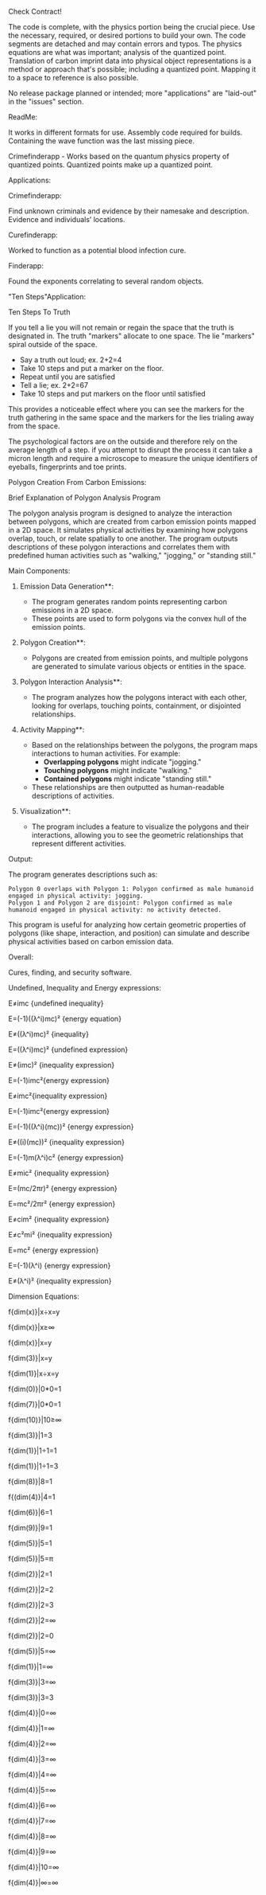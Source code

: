 Check Contract!

The code is complete, with the physics portion being the crucial piece. Use the necessary, required, or desired portions to build your own. The code segments are detached and may contain errors and typos. The physics equations are what was important; analysis of the quantized point. Translation of carbon imprint data into physical object representations is a method or approach that's possible; including a quantized point. Mapping it to a space to reference is also possible.

No release package planned or intended; more "applications" are "laid-out" in the "issues" section.


ReadMe:

It works in different formats for use.
Assembly code required for builds.
Containing the wave function was the last missing piece.

Crimefinderapp - Works based on the quantum physics property of quantized points. Quantized points make up a quantized point.

Applications:

Crimefinderapp:

Find unknown criminals and evidence by their namesake and description.
Evidence and individuals’ locations.

Curefinderapp:

Worked to function as a potential blood infection cure.

Finderapp:

Found the exponents correlating to several random objects.



"Ten Steps"Application:

 Ten Steps To Truth 

If you tell a lie you will not remain or regain the space that the truth is designated in.
The truth "markers" allocate to one space. The lie "markers" spiral outside of the space.

 * Say a truth out loud; ex. 2+2=4
 * Take 10 steps and put a marker on the floor.
 * Repeat until you are satisfied
 * Tell a lie; ex. 2+2=67
 * Take 10 steps and put markers on the floor until satisfied

This provides a noticeable effect where you can see the markers for the truth gathering in the same space and the markers for the lies trialing away from the space.

The psychological factors are on the outside and therefore rely on the average length of a step. if you attempt to disrupt the process it can take a micron length and require a microscope to measure the unique identifiers of eyeballs, fingerprints and toe prints.



Polygon Creation From Carbon Emissions:

Brief Explanation of Polygon Analysis Program

The polygon analysis program is designed to analyze the interaction between polygons, which are created from carbon emission points mapped in a 2D space. It simulates physical activities by examining how polygons overlap, touch, or relate spatially to one another. The program outputs descriptions of these polygon interactions and correlates them with predefined human activities such as "walking," "jogging," or "standing still."

Main Components:
1. Emission Data Generation**: 
   - The program generates random points representing carbon emissions in a 2D space.
   - These points are used to form polygons via the convex hull of the emission points.

2. Polygon Creation**: 
   - Polygons are created from emission points, and multiple polygons are generated to simulate various objects or entities in the space.

3. Polygon Interaction Analysis**:
   - The program analyzes how the polygons interact with each other, looking for overlaps, touching points, containment, or disjointed relationships.

4. Activity Mapping**:
   - Based on the relationships between the polygons, the program maps interactions to human activities. For example:
     - **Overlapping polygons** might indicate "jogging."
     - **Touching polygons** might indicate "walking."
     - **Contained polygons** might indicate "standing still."
   - These relationships are then outputted as human-readable descriptions of activities.

5. Visualization**:
   - The program includes a feature to visualize the polygons and their interactions, allowing you to see the geometric relationships that represent different activities.

Output:

The program generates descriptions such as:
```
Polygon 0 overlaps with Polygon 1: Polygon confirmed as male humanoid engaged in physical activity: jogging.
Polygon 1 and Polygon 2 are disjoint: Polygon confirmed as male humanoid engaged in physical activity: no activity detected.
```

This program is useful for analyzing how certain geometric properties of polygons (like shape, interaction, and position) can simulate and describe physical activities based on carbon emission data.





Overall:

Cures, finding, and security software.



Undefined, Inequality and Energy expressions:

E≠imc {undefined inequality}

E=(-1)((λ^i)mc)² {energy equation}

E≠((λ^i)mc)² {inequality}

E=((λ^i)mc)² {undefined expression}

E≠(imc)² {inequality expression}

E=(-1)imc²{energy expression}

E≠imc²{inequality expression}

E=(-1)imc²{energy expression}

E=(-1)((λ^i)(mc))² {energy expression}

E≠((i)(mc))² {inequality expression}

E=(-1)m(λ^i)c² {energy expression}

E≠mic² {inequality expression}

E=(mc/2πr)² {energy expression}

E=mc²/2πr² {energy expression}

E≠cim² {inequality expression}

E≠c²mi² {inequality expression}

E=mc² {energy expression}

E=(-1)(λ^i) {energy expression}

E≠(λ^i)² {inequality expression}

Dimension Equations:

f{dim(x)}|x÷x=y

f{dim(x)}|x≥∞

f{dim(x)}|x=y

f{dim(3)}|x=y

f{dim(1)}|x÷x=y

f{dim(0)}|0*0=1

f{dim(7)}|0*0=1

f{dim(10)}|10≥∞

f{dim(3)}|1=3

f{dim(1)}|1÷1=1

f{dim(1)}|1÷1=3

f{dim(8)}|8=1

f{(dim(4)}|4=1

f{dim(6)}|6=1

f{dim(9)}|9=1

f{dim(5)}|5=1

f{dim(5)}|5=π

f{dim(2)}|2=1

f{dim(2)}|2=2

f{dim(2)}|2=3

f{dim(2)}|2=∞

f{dim(2)}|2=0

f{dim(5)}|5=∞

f{dim(1)}|1=∞

f{dim(3)}|3=∞

f{dim(3)}|3=3

f{dim(4)}|0=∞

f{dim(4)}|1=∞

f{dim(4)}|2=∞

f{dim(4)}|3=∞

f{dim(4)}|4=∞

f{dim(4)}|5=∞

f{dim(4)}|6=∞

f{dim(4)}|7=∞

f{dim(4)}|8=∞

f{dim(4)}|9=∞

f{dim(4)}|10=∞

f{dim(4)}|∞=∞
